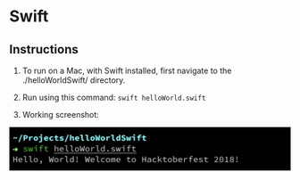 # Swift

## Instructions

1. To run on a Mac, with Swift installed, first navigate to the ./helloWorldSwift/ directory.

2. Run using this command: `swift helloWorld.swift`

3. Working screenshot:

![helloWorldSwift](./helloWorldSwift.png?raw=true)
